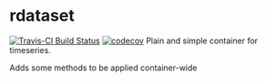 # rdataset

[![Travis-CI Build Status](https://travis-ci.org/giupo/rdataset.svg?branch=master)](https://travis-ci.org/giupo/rdataset) [![codecov](https://codecov.io/gh/giupo/rdataset/branch/master/graph/badge.svg)](https://codecov.io/gh/giupo/rdataset
)
Plain and simple container for timeseries.

Adds some methods to be applied container-wide
